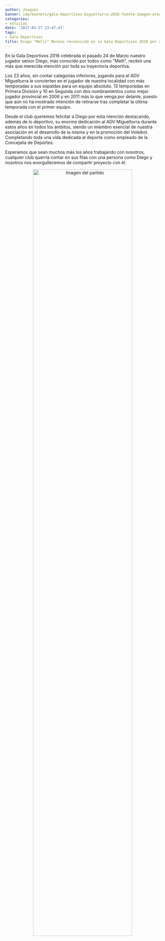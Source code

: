 ```yaml
---
author: Joaquín
banner: img/banners/gala-deportivos-miguelturra-2016-fuente-imagen-area-comunicacion-ayuntamiento-miguelturra-086.jpg
categories:
- noticias
date: '2017-03-27 23:47:47'
tags:
- Gala Deportivos
title: Diego "Melli" Moreno reconocido en la Gala Deportivos 2016 por su trayectoria
---
```


En la Gala Deportivos 2016 celebrada el pasado 24 de Marzo nuestro jugador senior Diego, más conocido por todos como "Melli", recibió una más que merecida mención por toda su trayectoria deportiva.

Los 23 años, sin contar categorías inferiores, jugando para el ADV Miguelturra le convierten en el jugador de nuestra localidad con más temporadas a sus espaldas para un equipo absoluto. 13 temporadas en Primera División y 10 en Segunda con dos nombramientos como mejor jugador provincial en 2006 y en 2011 más lo que venga por delante, puesto que aún no ha mostrado intención de retirarse tras completar la última temporada con el primer equipo.

Desde el club queremos felicitar a Diego por esta mención destacando, además de lo deportivo, su enorme dedicación al ADV Miguelturra durante estos años en todos los ámbitos, siendo un miembro esencial de nuestra asociación en el desarrollo de la misma y en la promoción del Voleibol. Completando toda una vida dedicada al deporte como empleado de la Concejalía de Deportes.

Esperamos que sean muchos más los años trabajando con nosotros, cualquier club querría contar en sus filas con una persona como Diego y nosotros nos enorgullecemos de compartir proyecto con él.

<center>
<a target="_new" href="http://www.advmiguelturra.org/img/banners/gala-deportivos-miguelturra-2016-fuente-imagen-area-comunicacion-ayuntamiento-miguelturra-086.jpg"> 
<img alt="Imagen del partido" width="80%" align="center" src="http://www.advmiguelturra.org/img/banners/gala-deportivos-miguelturra-2016-fuente-imagen-area-comunicacion-ayuntamiento-miguelturra-086.jpg"/> </a> </center>


